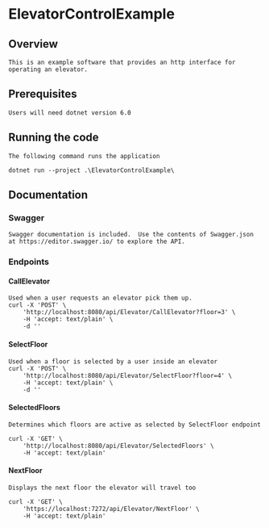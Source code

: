 # ElevatorControlExample

## Overview 
	This is an example software that provides an http interface for operating an elevator.

## Prerequisites 
	Users will need dotnet version 6.0 

## Running the code 
	The following command runs the application

	dotnet run --project .\ElevatorControlExample\

## Documentation

### Swagger
	Swagger documentation is included.  Use the contents of Swagger.json at https://editor.swagger.io/ to explore the API.

### Endpoints

#### CallElevator
	Used when a user requests an elevator pick them up.
	curl -X 'POST' \
		'http://localhost:8080/api/Elevator/CallElevator?floor=3' \
		-H 'accept: text/plain' \
		-d ''	
#### SelectFloor
	Used when a floor is selected by a user inside an elevator
	curl -X 'POST' \
		'http://localhost:8080/api/Elevator/SelectFloor?floor=4' \
		-H 'accept: text/plain' \
		-d ''

#### SelectedFloors
	Determines which floors are active as selected by SelectFloor endpoint

	curl -X 'GET' \
		'http://localhost:8080/api/Elevator/SelectedFloors' \
		-H 'accept: text/plain'

#### NextFloor
	Displays the next floor the elevator will travel too

	curl -X 'GET' \
		'https://localhost:7272/api/Elevator/NextFloor' \
		-H 'accept: text/plain'


